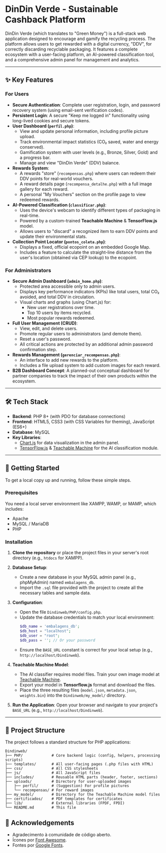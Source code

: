 # DinDin Verde - Sustainable Cashback Platform

DinDin Verde (which translates to "Green Money") is a full-stack web application designed to encourage and gamify the recycling process. The platform allows users to get rewarded with a digital currency, "DDV", for correctly discarding recyclable packaging. It features a complete ecosystem with a user-facing platform, an AI-powered classification tool, and a comprehensive admin panel for management and analytics.

---

## ✨ Key Features

### For Users
* **Secure Authentication**: Complete user registration, login, and password recovery system (using email-sent verification codes).
* **Persistent Login**: A secure "Keep me logged in" functionality using long-lived cookies and secure tokens.
* **User Dashboard (`perfil.php`)**:
    * View and update personal information, including profile picture upload.
    * Track environmental impact statistics (CO₂ saved, water and energy conserved).
    * Gamification system with user levels (e.g., Bronze, Silver, Gold) and a progress bar.
    * Manage and view "DinDin Verde" (DDV) balance.
* **Rewards System**:
    * A rewards "store" (`recompensas.php`) where users can redeem their DDV points for real-world vouchers.
    * A reward details page (`recompensa_detalhe.php`) with a full image gallery for each reward.
    * A personal "My Vouchers" section on the profile page to view redeemed rewards.
* **AI-Powered Classification (`classificar.php`)**:
    * Uses the device's webcam to identify different types of packaging in real-time.
    * Powered by a custom-trained **Teachable Machine** & **TensorFlow.js** model.
    * Allows users to "discard" a recognized item to earn DDV points and update their environmental stats.
* **Collection Point Locator (`pontos_coleta.php`)**:
    * Displays a fixed, official ecopoint on an embedded Google Map.
    * Includes a feature to calculate the straight-line distance from the user's location (obtained via CEP lookup) to the ecopoint.

### For Administrators
* **Secure Admin Dashboard (`admin_home.php`)**:
    * Protected area accessible only to admin users.
    * Displays key performance indicators (KPIs) like total users, total CO₂ avoided, and total DDV in circulation.
    * Visual charts and graphs (using Chart.js) for:
        * New user registrations over time.
        * Top 10 users by items recycled.
        * Most popular rewards redeemed.
* **Full User Management (CRUD)**:
    * View, edit, and delete users.
    * Promote regular users to administrators (and demote them).
    * Reset a user's password.
    * All critical actions are protected by an additional admin password confirmation step.
* **Rewards Management (`gerenciar_recompensas.php`)**:
    * An interface to add new rewards to the platform.
    * Includes a file upload system to add custom images for each reward.
* **B2B Dashboard Concept**: A planned-out conceptual dashboard for partner companies to track the impact of their own products within the ecosystem.

---

## 🛠️ Tech Stack

* **Backend**: PHP 8+ (with PDO for database connections)
* **Frontend**: HTML5, CSS3 (with CSS Variables for theming), JavaScript (ES6+)
* **Database**: MySQL
* **Key Libraries**:
    * [Chart.js](https://www.chartjs.org/) for data visualization in the admin panel.
    * [TensorFlow.js](https://www.tensorflow.org/js) & [Teachable Machine](https://teachablemachine.withgoogle.com/) for the AI classification module.

---

## 🚀 Getting Started

To get a local copy up and running, follow these simple steps.

### Prerequisites
You need a local server environment like XAMPP, WAMP, or MAMP, which includes:
* Apache
* MySQL / MariaDB
* PHP

### Installation
1.  **Clone the repository** or place the project files in your server's root directory (e.g., `htdocs` for XAMPP).

2.  **Database Setup**:
    * Create a new database in your MySQL admin panel (e.g., phpMyAdmin) named `embalagens_db`.
    * Import the `.sql` file provided with the project to create all the necessary tables and sample data.

3.  **Configuration**:
    * Open the file `Dindinweb/PHP/config.php`.
    * Update the database credentials to match your local environment:
        ```php
        $db_name = 'embalagens_db';
        $db_host = "localhost";
        $db_user = "root";
        $db_pass = ''; // Or your password
        ```
    * Ensure the `BASE_URL` constant is correct for your local setup (e.g., `http://localhost/Dindinweb`).

4.  **Teachable Machine Model**:
    * The AI classifier requires model files. Train your own image model at [Teachable Machine](https://teachablemachine.withgoogle.com/).
    * Export your model in **Tensorflow.js** format and download the files.
    * Place the three resulting files (`model.json`, `metadata.json`, `weights.bin`) into the `Dindinweb/my_model/` directory.

5.  **Run the Application**: Open your browser and navigate to your project's `BASE_URL` (e.g., `http://localhost/Dindinweb`).

---

## 📁 Project Structure

The project follows a standard structure for PHP applications:
 ```
Dindinweb/
├── PHP/             # Core backend logic (config, helpers, processing scripts)
├── templates/       # All user-facing pages (.php files with HTML)
├── css/             # All CSS stylesheets
├── js/              # All JavaScript files
├── includes/        # Reusable HTML parts (header, footer, sections)
├── uploads/         # Directory for user-uploaded images
│   ├── perfil/      # (Suggestion) For profile pictures
│   └── recompensas/ # For reward images
├── my_model/        # Directory for the Teachable Machine model files
├── certificados/    # PDF templates for certificates
├── lib/             # External libraries (FPDF, FPDI)
└── README.md        # This file
 ```


## 🙏 Acknowledgements

* Agradecimento à comunidade de código aberto.
* Ícones por [Font Awesome](https://fontawesome.com/).
* Fontes por [Google Fonts](https://fonts.google.com/).
